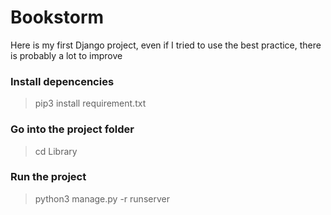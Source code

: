 # Bookstorm

Here is my first Django project, even if I tried to use the best practice, there is probably a lot to improve

### Install depencencies 
> pip3 install requirement.txt

### Go into the project folder
> cd Library

### Run the project
> python3 manage.py -r runserver
